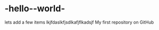 -hello--world-
==============
lets add a few items 
lkjfdaslkfjsdlkafjflkadsjf
My first repository on GitHub
